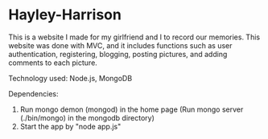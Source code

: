 # Hayley-Harrison

This is a website I made for my girlfriend and I to record our memories. This website was done with MVC, and it includes functions such as user authentication, registering, blogging, posting pictures, and adding comments to each picture.

Technology used: Node.js, MongoDB

Dependencies:
1) Run mongo demon (mongod) in the home page
(Run mongo server (./bin/mongo) in the mongodb directory)
2) Start the app by "node app.js"
